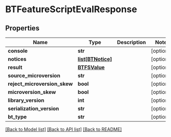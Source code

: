 # BTFeatureScriptEvalResponse

## Properties
Name | Type | Description | Notes
------------ | ------------- | ------------- | -------------
**console** | **str** |  | [optional] 
**notices** | [**list[BTNotice]**](BTNotice.md) |  | [optional] 
**result** | [**BTFSValue**](BTFSValue.md) |  | [optional] 
**source_microversion** | **str** |  | [optional] 
**reject_microversion_skew** | **bool** |  | [optional] 
**microversion_skew** | **bool** |  | [optional] 
**library_version** | **int** |  | [optional] 
**serialization_version** | **str** |  | [optional] 
**bt_type** | **str** |  | [optional] 

[[Back to Model list]](../README.md#documentation-for-models) [[Back to API list]](../README.md#documentation-for-api-endpoints) [[Back to README]](../README.md)


